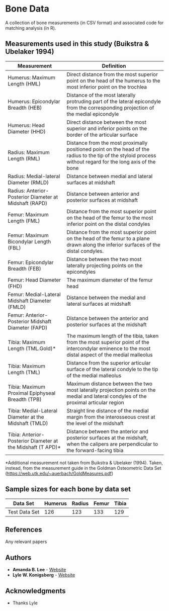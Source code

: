 # Bone Data

A collection of bone measurements (in CSV format) and associated code for matching analysis (in R).

## Measurements used in this study (Buikstra & Ubelaker 1994)


Measurement | Definition
--- | --- 
Humerus: Maximum Length (HML) | Direct distance from the most superior point on the head of the humerus to the most inferior point on the trochlea
Humerus: Epicondylar Breadth (HEB) | Distance of the most laterally protruding part of the lateral epicondyle from the corresponding projection of the medial epicondyle
Humerus: Head Diameter (HHD) | Direct distance between the most superior and inferior points on the border of the articular surface
Radius: Maximum Length (RML) | Distance from the most proximally positioned point on the head of the radius to the tip of the styloid process without regard for the long axis of the bone
Radius: Medial-lateral Diameter (RMLD) | Distance between medial and lateral surfaces at midshaft
Radius: Anterior- Posterior Diameter at Midshaft (RAPD) | Distance between anterior and posterior surfaces at midshaft
Femur: Maximum Length (FML) | Distance from the most superior point on the head of the femur to the most inferior point on the distal condyles
Femur: Maximum Bicondylar Length (FBL) | Distance from the most superior point on the head of the femur to a plane drawn along the inferior surfaces of the distal condyles.
Femur: Epicondylar Breadth (FEB) | Distance between the two most laterally projecting points on the epicondyles
Femur: Head Diameter (FHD) | The maximum diameter of the femur head
Femur: Medial-Lateral Midshaft Diameter (FMLD) | Distance between the medial and lateral surfaces at midshaft
Femur: Anterior-Posterior Midshaft Diameter (FAPD) | Distance between the anterior and posterior surfaces at the midshaft
Tibia: Maximum Length (TML.Gold)* | The maximum length of the tibia, taken from the most superior point of the intercondylar eminence to the most distal aspect of the medial malleolus
Tibia: Maximum Length (TML) | Distance from the superior articular surface of the lateral condyle to the tip of the medial malleolus
Tibia: Maximum Proximal Epiphyseal Breadth (TPB) | Maximum distance between the two most laterally projection points on the medial and lateral condyles of the proximal articular region
Tibia: Medial-Lateral Diameter at the Midshaft (TMLD) | Straight line distance of the medial margin from the interosseous crest at the level of the midshaft
Tibia: Anterior-Posterior Diameter at the Midshaft (T APD)* | Distance between the anterior and posterior surfaces at the midshaft, when the calipers are perpendicular to the forward-facing tibia

*Additional measurement not taken from Buikstra & Ubelaker (1994). Taken, instead, from the measurement guide in the Goldman Osteometric Data Set (https://web.utk.edu/~auerbach/GoldMeasures.pdf)


## Sample sizes for each bone by data set

Data Set | Humerus | Radius | Femur | Tibia
--- | --- | --- | --- |--- 
Test Data Set | 126 | 123 | 133 | 129



## References

Any relevant papers

## Authors

* **Amanda B. Lee** - [Website](https://anth.uic.edu/profiles/lee-amanda/)
* **Lyle W. Konigsberg** - [Website](http://faculty.las.illinois.edu/lylek/)

## Acknowledgments

* Thanks Lyle
